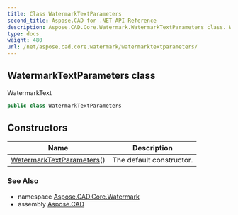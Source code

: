 ```yaml
---
title: Class WatermarkTextParameters
second_title: Aspose.CAD for .NET API Reference
description: Aspose.CAD.Core.Watermark.WatermarkTextParameters class. WatermarkText
type: docs
weight: 480
url: /net/aspose.cad.core.watermark/watermarktextparameters/
---
```

## WatermarkTextParameters class

WatermarkText

```csharp
public class WatermarkTextParameters
```

## Constructors

| Name | Description |
| --- | --- |
| [WatermarkTextParameters](watermarktextparameters/)() | The default constructor. |

### See Also

* namespace [Aspose.CAD.Core.Watermark](../../aspose.cad.core.watermark/)
* assembly [Aspose.CAD](../../)


